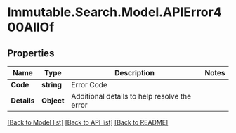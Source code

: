 # Immutable.Search.Model.APIError400AllOf

## Properties

Name | Type | Description | Notes
------------ | ------------- | ------------- | -------------
**Code** | **string** | Error Code | 
**Details** | **Object** | Additional details to help resolve the error | 

[[Back to Model list]](../README.md#documentation-for-models) [[Back to API list]](../README.md#documentation-for-api-endpoints) [[Back to README]](../README.md)

